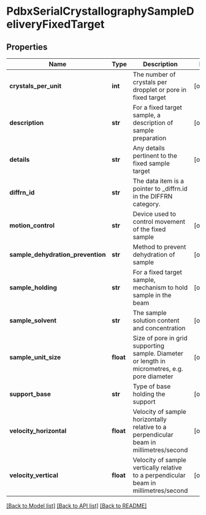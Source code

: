 # PdbxSerialCrystallographySampleDeliveryFixedTarget

## Properties
Name | Type | Description | Notes
------------ | ------------- | ------------- | -------------
**crystals_per_unit** | **int** | The number of crystals per dropplet or pore in fixed target | [optional] 
**description** | **str** | For a fixed target sample, a description of sample preparation | [optional] 
**details** | **str** | Any details pertinent to the fixed sample target | [optional] 
**diffrn_id** | **str** | The data item is a pointer to _diffrn.id in the DIFFRN  category. | 
**motion_control** | **str** | Device used to control movement of the fixed sample | [optional] 
**sample_dehydration_prevention** | **str** | Method to prevent dehydration of sample | [optional] 
**sample_holding** | **str** | For a fixed target sample, mechanism to hold sample in the beam | [optional] 
**sample_solvent** | **str** | The sample solution content and concentration | [optional] 
**sample_unit_size** | **float** | Size of pore in grid supporting sample. Diameter or length in micrometres,  e.g. pore diameter | [optional] 
**support_base** | **str** | Type of base holding the support | [optional] 
**velocity_horizontal** | **float** | Velocity of sample horizontally relative to a perpendicular beam in millimetres/second | [optional] 
**velocity_vertical** | **float** | Velocity of sample vertically relative to a perpendicular beam in millimetres/second | [optional] 

[[Back to Model list]](../README.md#documentation-for-models) [[Back to API list]](../README.md#documentation-for-api-endpoints) [[Back to README]](../README.md)

